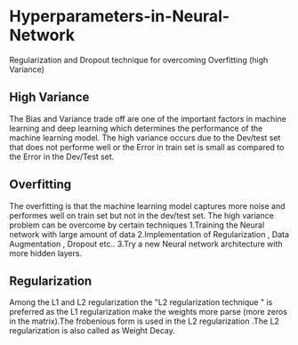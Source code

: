 # Hyperparameters-in-Neural-Network
Regularization and Dropout technique for overcoming Overfitting (high Variance)
## High Variance
The Bias and Variance trade off are one of the important factors in machine learning and deep learning which determines the performance of the machine learning model.
The high variance occurs due to the Dev/test set that does not performe well or the Error in train set is small as compared to the Error in the Dev/Test set.
## Overfitting
The overfitting is that the  machine learning model captures more noise and performes well on train set but not in the dev/test set.
The high variance problem can be overcome by certain techniques
        1.Training the Neural network with large amount of data
        2.Implementation of Regularization , Data Augmentation , Dropout etc..
        3.Try a new Neural network architecture with more hidden layers.
        
## Regularization
Among the L1 and L2 regularization the "L2 regularization technique " is preferred as the L1 regularization make the weights more parse (more zeros in the matrix).The frobenious form is used in the L2 regularization .The L2 regularization is also called as Weight Decay.
